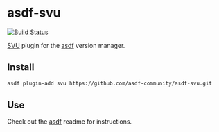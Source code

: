 # asdf-svu

[![Build Status](https://app.travis-ci.com/asdf-community/asdf-svu.svg?branch=master)](https://app.travis-ci.com/asdf-community/asdf-svu)

[SVU](https://github.com/caarlos0/svu) plugin for the [asdf](https://github.com/asdf-vm/asdf) version manager.

## Install

```sh
asdf plugin-add svu https://github.com/asdf-community/asdf-svu.git
```

## Use

Check out the [asdf](https://github.com/asdf-vm/asdf) readme for instructions.

